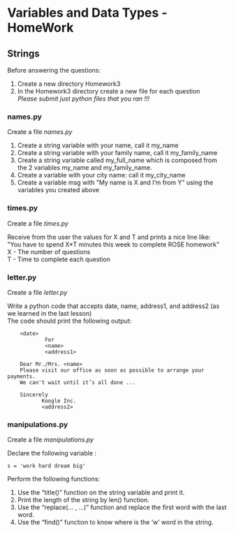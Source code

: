 # Variables and Data Types - HomeWork 

## Strings

Before answering the questions:
1. Create a new directory Homework3
2. In the Homework3 directory create a new file for each question  
*Please submit just python files that you ran !!!*

### names.py

Create a file *names.py*

1. Create a string variable with your name, call it my_name
2. Create a string variable with your family name, call it my_family_name
3. Create a string variable called my_full_name which is composed from the 2 variables my_name and my_family_name.
4. Create a variable with your city name: call it my_city_name
5. Create a variable msg with "My name is X and I’m from Y" using the variables you created above


### times.py

Create a file *times.py*

Receive from the user the values for X and T and prints a nice line like:  
"You have to spend X*T minutes this week to complete ROSE homework"  
X - The number of questions  
T - Time to complete each question 

### letter.py

Create a file *letter.py*

Write a python code that accepts date, name,  address1, and address2 (as we learned in the last lesson)  
The code should print the following output:

        <date>                 
                For
                <name>
                <address1>
 
        Dear Mr./Mrs. <name>
        Please visit our office as soon as possible to arrange your payments.
        We can't wait until it’s all done ...
 
        Sincerely
               Koogle Inc.
               <address2>
               
### manipulations.py

Create a file *manipulations.py*

Declare the following variable :  
    
    s = 'work hard dream big'
Perform the following functions:
1. Use the “title()” function on the string variable and print it.
2. Print the length of the string by len() function.
3. Use the “replace(... , ...)” function and replace the first word with the last word.
4. Use the “find()” function to know where is the ‘w’ word in the string.

